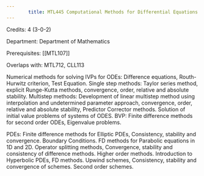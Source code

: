 ```yaml
---
        title: MTL445 Computational Methods for Differential Equations
---
```

Credits: 4 (3-0-2)

Department: Department of Mathematics

Prerequisites: [[MTL107]]

Overlaps with: MTL712, CLL113

Numerical methods for solving IVPs for ODEs: Difference equations, Routh-Hurwitz criterion, Test Equation. Single step methods: Taylor series method, explicit Runge-Kutta methods, convergence, order, relative and absolute stability. Multistep methods: Development of linear multistep method using interpolation and undetermined parameter approach, convergence, order, relative and absolute stability, Predictor Corrector methods. Solution of initial value problems of systems of ODES. BVP: Finite difference methods for second order ODEs, Eigenvalue problems.

PDEs: Finite difference methods for Elliptic PDEs, Consistency, stability and convergence. Boundary Conditions. FD methods for Parabolic equations in 1D and 2D. Operator splitting methods, Convergence, stability and consistency of difference methods. Higher order methods. Introduction to Hyperbolic PDEs, FD methods. Upwind schemes, Consistency, stability and convergence of schemes. Second order schemes.